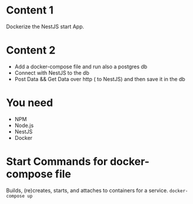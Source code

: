 # Content 1

Dockerize the NestJS start App.

# Content 2

- Add a docker-compose file and run also a postgres db
- Connect with NestJS to the db
- Post Data && Get Data over http ( to NestJS) and then save it in the db

# You need

- NPM
- Node.js
- NestJS
- Docker

# Start Commands for docker-compose file

Builds, (re)creates, starts, and attaches to containers for a service.
`docker-compose up`
